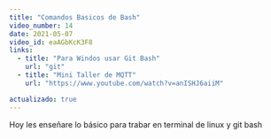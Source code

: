 ```yaml
---
title: "Comandos Basicos de Bash"
video_number: 14
date: 2021-05-07
video_id: eaAGbKcK3F8
links:
  - title: "Para Windos usar Git Bash"
    url: "git"
  - title: "Mini Taller de MQTT"
    url: "https://www.youtube.com/watch?v=anISHJ6aiiM"

actualizado: true
---
```


Hoy les enseñare lo básico para trabar en terminal de linux y git bash
